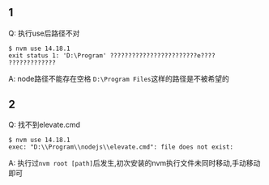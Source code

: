 #

## 1

Q: 执行use后路径不对

```
$ nvm use 14.18.1
exit status 1: 'D:\Program' ????????????????????????е????
?????????????
```

A: node路径不能存在空格
`D:\Program Files`这样的路径是不被希望的

## 2

Q: 找不到elevate.cmd

```
$ nvm use 14.18.1
exec: "D:\\Program\\nodejs\\elevate.cmd": file does not exist:
```

A:
执行过`nvm root [path]`后发生,初次安装的nvm执行文件未同时移动,手动移动即可
